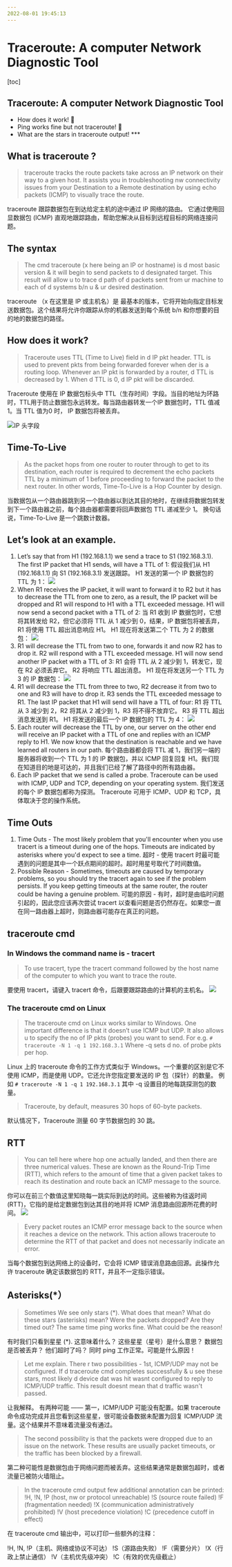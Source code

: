 ```yaml
---
2022-08-01 19:45:13
---
```


# Traceroute: A computer Network Diagnostic Tool

[toc]

## Traceroute: A computer Network Diagnostic Tool 
- How does it work! 🤔
- Ping works fine but not traceroute! 🤨
- What are the stars in traceroute output! ***

## What is traceroute ?
> traceroute tracks the route packets take across an IP network on their way to a given host. 
It assists you in troubleshooting nw connectivity issues from your Destination to a Remote destination by using echo packets (ICMP) to visually trace the route.

 traceroute 跟踪数据包在到达给定主机的途中通过 IP 网络的路由。
它通过使用回显数据包 (ICMP) 直观地跟踪路由，帮助您解决从目标到远程目标的网络连接问题。

## The syntax
> The cmd traceroute <x> (x here being an IP or hostname) is d most basic version & it will begin to send packets to d designated target. This result will allow u to trace d path of d packets sent from ur machine to each of d systems b/n u & ur desired destination.

traceroute <X> （x 在这里是 IP 或主机名）是 最基本的版本，它将开始向指定目标发送数据包。这个结果将允许你跟踪从你的机器发送到每个系统 b/n 和你想要的目的地的数据包的路径。

## How does it work?
> Traceroute uses TTL (Time to Live) field in d IP pkt header. TTL is used to prevent pkts from being forwarded forever when der is a routing loop. Whenever an IP pkt is forwarded by a router, d TTL is decreased by 1. When d TTL is 0, d IP pkt  will be discarded.

Traceroute 使用在 IP 数据包标头中 TTL（生存时间）字段。当目的地址为环路时，TTL用于防止数据包永远转发。每当路由器转发一个IP 数据包时，TTL 值减1。当 TTL 值为0 时， IP 数据包将被丢弃。

![IP 头字段](https://alphapenng-1305651397.cos.ap-shanghai.myqcloud.com/uPic/2021_10_28_IP%20%E5%A4%B4%E5%AD%97%E6%AE%B5.png)

## Time-To-Live
> As the packet hops from one router to router through to get to its destination, each router is required to decrement the echo packets TTL by a minimum of 1 before proceeding to forward the packet to the next router. 
In other words, Time-To-Live is a Hop Counter by design.

当数据包从一个路由器跳到另一个路由器以到达其目的地时，在继续将数据包转发到下一个路由器之前，每个路由器都需要将回声数据包 TTL 递减至少 1。
换句话说，Time-To-Live 是一个跳数计数器。

## Let’s look at an example. 
1. Let’s say that from H1 (192.168.1.1) we send a trace to S1 (192.168.3.1). The first IP packet that H1 sends, will have a TTL of 1:
    假设我们从 H1 (192.168.1.1) 向 S1 (192.168.3.1) 发送跟踪。 H1 发送的第一个 IP 数据包的 TTL 为 1：
    ![](https://alphapenng-1305651397.cos.ap-shanghai.myqcloud.com/uPic/2021_10_28_ZG00AP.jpg)
2. When R1 receives the IP packet, it will want to forward it to R2 but it has to decrease the TTL from one to zero, as a result, the IP packet will be dropped and R1 will respond to H1 with a TTL exceeded message. H1 will now send a second packet with a TTL of 2:
    当 R1 收到 IP 数据包时，它想将其转发给 R2，但它必须将 TTL 从 1 减少到 0，结果，IP 数据包将被丢弃，R1 将使用 TTL 超出消息响应 H1。 H1 现在将发送第二个 TTL 为 2 的数据包：
    ![](https://alphapenng-1305651397.cos.ap-shanghai.myqcloud.com/uPic/2021_10_28_BvUKIq.jpg)
3. R1 will decrease the TTL from two to one, forwards it and now R2 has to drop it. R2 will respond with a TTL exceeded message. H1 will now send another IP packet with a TTL of 3:
    R1 会将 TTL 从 2 减少到 1，转发它，现在 R2 必须丢弃它。 R2 将响应 TTL 超出消息。 H1 现在将发送另一个 TTL 为 3 的 IP 数据包：
    ![](https://alphapenng-1305651397.cos.ap-shanghai.myqcloud.com/uPic/2021_10_28_CVNFR2.jpg)
4. R1 will decrease the TTL from three to two, R2 decrease it from two to one and R3 will have to drop it. R3 sends the TTL exceeded message to R1. The last IP packet that H1 will send will have a TTL of four:
    R1 将 TTL 从 3 减少到 2，R2 将其从 2 减少到 1，R3 将不得不放弃它。 R3 将 TTL 超出消息发送到 R1。 H1 将发送的最后一个 IP 数据包的 TTL 为 4：
    ![](https://alphapenng-1305651397.cos.ap-shanghai.myqcloud.com/uPic/2021_10_28_G7WmXH.jpg)
5. Each router will decrease the TTL by one, our server on the other end will receive an IP packet with a TTL of one and replies with an ICMP reply to H1. We now know that the destination is reachable and we have learned all routers in our path.
    每个路由器都会将 TTL 减 1，我们另一端的服务器将收到一个 TTL 为 1 的 IP 数据包，并以 ICMP 回复回复 H1。我们现在知道目的地是可达的，并且我们已经了解了路径中的所有路由器。
6. Each IP packet that we send is called a probe. Traceroute can be used with ICMP, UDP and TCP, depending on your operating system.
    我们发送的每个 IP 数据包都称为探测。 Traceroute 可用于 ICMP、UDP 和 TCP，具体取决于您的操作系统。

## Time Outs
1. Time Outs - The most likely problem that you'll encounter when you use tracert is a timeout during one of the hops. Timeouts are indicated by asterisks where you'd expect to see a time.
    超时 - 使用 tracert 时最可能遇到的问题是其中一个跃点期间的超时。超时用星号取代了时间数值。
2. Possible Reason - Sometimes, timeouts are caused by temporary problems, so you should try the tracert again to see if the problem persists. If you keep getting timeouts at the same router, the router could be having a genuine problem.
    可能的原因 - 有时，超时是由临时问题引起的，因此您应该再次尝试 tracert 以查看问题是否仍然存在。如果您一直在同一路由器上超时，则路由器可能存在真正的问题。

## traceroute cmd
### In Windows the command name is - tracert
> To use tracert, type the tracert command followed by the host name of the computer to which you want to trace the route.    

要使用 tracert，请键入 tracert 命令，后跟要跟踪路由的计算机的主机名。
 ![](https://alphapenng-1305651397.cos.ap-shanghai.myqcloud.com/uPic/2021_10_28_sf28k2.jpg)
 
 ### The traceroute cmd on Linux 
 > The traceroute cmd on Linux works similar to Windows. One important difference is that it doesn’t use ICMP but UDP. It also allows u to specify the no of IP pkts (probes) you want to send. 
For e.g.
`# traceroute -N 1 -q 1 192.168.3.1`
Where -q sets d  no. of probe pkts per hop.

Linux 上的 traceroute 命令的工作方式类似于 Windows。一个重要的区别是它不使用 ICMP，而是使用 UDP。它还允许您指定要发送的 IP 包（探针）的数量。
例如
`# traceroute -N 1 -q 1 192.168.3.1`
其中 -q 设置目的地每跳探测包的数量。

> Traceroute, by default, measures 30 hops of 60-byte packets.

默认情况下，Traceroute 测量 60 字节数据包的 30 跳。

## RTT
> You can tell here where hop one actually landed, and then there are three numerical values. These are known as the Round-Trip Time (RTT), which refers to the amount of time that a given packet takes to reach its destination and route back an ICMP message to the source.

你可以在前三个数值这里知晓每一跳实际到达的时间。这些被称为往返时间 (RTT)，它指的是给定数据包到达其目的地并将 ICMP 消息路由回源所花费的时间。
![](https://alphapenng-1305651397.cos.ap-shanghai.myqcloud.com/uPic/2021_10_28_HvytSj.jpg)

> Every packet routes an ICMP error message back to the source when it reaches a device on the network. This action allows traceroute to determine the RTT of that packet and does not necessarily indicate an error.

当每个数据包到达网络上的设备时，它会将 ICMP 错误消息路由回源。此操作允许 traceroute 确定该数据包的 RTT，并且不一定指示错误。

## Asterisks(*）
> Sometimes We see only stars (*).
What does that mean?
What do these stars (asterisks) mean? 
Were the packets dropped? 
Are they timed out? 
The same time ping works fine. What could be the reason!

有时我们只看到星星 (*).
这意味着什么？
这些星星（星号）是什么意思？
数据包是否被丢弃？
他们超时了吗？
同时 ping 工作正常。可能是什么原因！

> Let me explain. 
There r two possibilities -
1st, ICMP/UDP may not be configured. If d traceroute cmd completes successfully & u see these stars, most likely d device dat was hit wasnt configured to reply to ICMP/UDP traffic. This result doesnt mean that d traffic wasn't passed.

让我解释。
有两种可能 ——
第一，ICMP/UDP 可能没有配置。如果 traceroute 命令成功完成并且您看到这些星星，很可能设备数据未配置为回复 ICMP/UDP 流量。这个结果并不意味着流量没有通过。

> The second possibility is that the packets were dropped due to an issue on the network. These results are usually packet timeouts, or the traffic has been blocked by a firewall.

第二种可能性是数据包由于网络问题而被丢弃。这些结果通常是数据包超时，或者流量已被防火墙阻止。

> In the traceroute cmd output few additional annotation can be printed: 
!H, !N, !P (host, nw or protocol unreachable)
!S (source route failed)
!F (fragmentation needed)
!X (communication administratively prohibited)
!V (host precedence violation)
!C (precedence cutoff in effect)

在 traceroute cmd 输出中，可以打印一些额外的注释：

 !H, !N, !P（主机、网络或协议不可达）
 !S（源路由失败）
 !F（需要分片）
 !X（行政上禁止通信）
 !V（主机优先级冲突）
 !C（有效的优先级截止）


